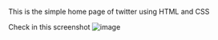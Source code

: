 This is the simple home page of twitter using HTML and CSS

 Check in this screenshot
 ![image](https://github.com/Balvant4/Twitter-home-page/assets/140886238/f925e3c0-4d07-4c45-8f9f-53a320d4fa72)

